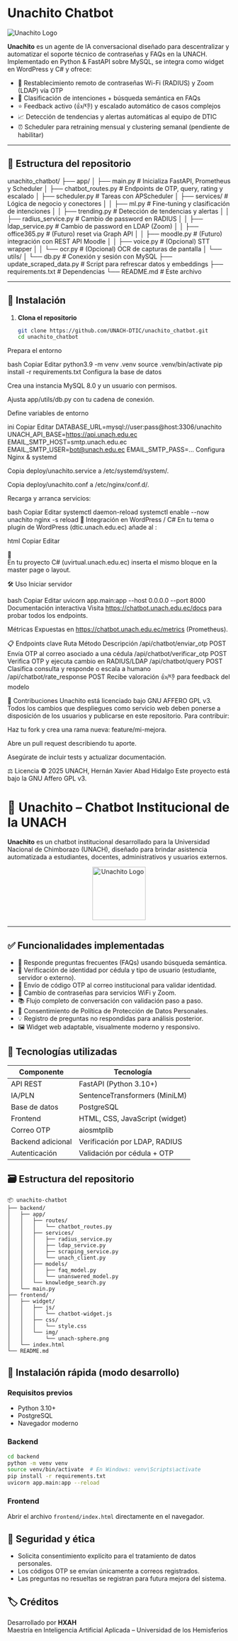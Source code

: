 # Unachito Chatbot

![Unachito Logo](https://chatbot.unach.edu.ec/widget/img/logo.png)

**Unachito** es un agente de IA conversacional diseñado para descentralizar y automatizar el soporte técnico de contraseñas y FAQs en la UNACH.  
Implementado en Python & FastAPI sobre MySQL, se integra como widget en WordPress y C# y ofrece:

- 🔐 Restablecimiento remoto de contraseñas Wi-Fi (RADIUS) y Zoom (LDAP) vía OTP  
- 🤖 Clasificación de intenciones + búsqueda semántica en FAQs  
- ⭐ Feedback activo (👍/👎) y escalado automático de casos complejos  
- 📈 Detección de tendencias y alertas automáticas al equipo de DTIC  
- ⏰ Scheduler para retraining mensual y clustering semanal (pendiente de habilitar)

---

## 📂 Estructura del repositorio

unachito_chatbot/
├── app/
│ ├── main.py # Inicializa FastAPI, Prometheus y Scheduler
│ ├── chatbot_routes.py # Endpoints de OTP, query, rating y escalado
│ ├── scheduler.py # Tareas con APScheduler
│ ├── services/ # Lógica de negocio y conectores
│ │ ├── ml.py # Fine-tuning y clasificación de intenciones
│ │ ├── trending.py # Detección de tendencias y alertas
│ │ ├── radius_service.py # Cambio de password en RADIUS
│ │ ├── ldap_service.py # Cambio de password en LDAP (Zoom)
│ │ ├── office365.py # (Futuro) reset via Graph API
│ │ ├── moodle.py # (Futuro) integración con REST API Moodle
│ │ ├── voice.py # (Opcional) STT wrapper
│ │ └── ocr.py # (Opcional) OCR de capturas de pantalla
│ └── utils/
│ └── db.py # Conexión y sesión con MySQL
├── update_scraped_data.py # Script para refrescar datos y embeddings
├── requirements.txt # Dependencias
└── README.md # Este archivo


---

## 🚀 Instalación

1. **Clona el repositorio**  
   ```bash
   git clone https://github.com/UNACH-DTIC/unachito_chatbot.git
   cd unachito_chatbot

Prepara el entorno

bash
Copiar
Editar
python3.9 -m venv .venv
source .venv/bin/activate
pip install -r requirements.txt
Configura la base de datos

Crea una instancia MySQL 8.0 y un usuario con permisos.

Ajusta app/utils/db.py con tu cadena de conexión.

Define variables de entorno

ini
Copiar
Editar
DATABASE_URL=mysql://user:pass@host:3306/unachito
UNACH_API_BASE=https://api.unach.edu.ec
EMAIL_SMTP_HOST=smtp.unach.edu.ec
EMAIL_SMTP_USER=bot@unach.edu.ec
EMAIL_SMTP_PASS=…
Configura Nginx & systemd

Copia deploy/unachito.service a /etc/systemd/system/.

Copia deploy/unachito.conf a /etc/nginx/conf.d/.

Recarga y arranca servicios:

bash
Copiar
Editar
systemctl daemon-reload
systemctl enable --now unachito
nginx -s reload
💬 Integración en WordPress / C#
En tu tema o plugin de WordPress (dtic.unach.edu.ec) añade al <head>:

html
Copiar
Editar
<link rel="stylesheet" href="https://chatbot.unach.edu.ec/widget/css/style.css?v=2" />
<script src="https://chatbot.unach.edu.ec/widget/js/chatbot-widget.js" defer></script>
<div id="chatbot-button">💬</div>
En tu proyecto C# (uvirtual.unach.edu.ec) inserta el mismo bloque en la master page o layout.

🛠 Uso
Iniciar servidor

bash
Copiar
Editar
uvicorn app.main:app --host 0.0.0.0 --port 8000
Documentación interactiva
Visita https://chatbot.unach.edu.ec/docs para probar todos los endpoints.

Métricas
Expuestas en https://chatbot.unach.edu.ec/metrics (Prometheus).

📋 Endpoints clave
Ruta	Método	Descripción
/api/chatbot/enviar_otp	POST	Envía OTP al correo asociado a una cédula
/api/chatbot/verificar_otp	POST	Verifica OTP y ejecuta cambio en RADIUS/LDAP
/api/chatbot/query	POST	Clasifica consulta y responde o escala a humano
/api/chatbot/rate_response	POST	Recibe valoración 👍/👎 para feedback del modelo

🤝 Contribuciones
Unachito está licenciado bajo GNU AFFERO GPL v3.
Todos los cambios que despliegues como servicio web deben ponerse a disposición de los usuarios y publicarse en este repositorio.
Para contribuir:

Haz tu fork y crea una rama nueva: feature/mi-mejora.

Abre un pull request describiendo tu aporte.

Asegúrate de incluir tests y actualizar documentación.

⚖️ Licencia
© 2025 UNACH, Hernán Xavier Abad Hidalgo
Este proyecto está bajo la GNU Affero GPL v3.




# 🤖 Unachito – Chatbot Institucional de la UNACH

**Unachito** es un chatbot institucional desarrollado para la Universidad Nacional de Chimborazo (UNACH), diseñado para brindar asistencia automatizada a estudiantes, docentes, administrativos y usuarios externos.

<p align="center">
  <img src="frontend/widget/img/unach-sphere.png" alt="Unachito Logo" width="120"/>
</p>

---

## ✅ Funcionalidades implementadas

- 💬 Responde preguntas frecuentes (FAQs) usando búsqueda semántica.
- 🔐 Verificación de identidad por cédula y tipo de usuario (estudiante, servidor o externo).
- 📧 Envío de código OTP al correo institucional para validar identidad.
- 🔄 Cambio de contraseñas para servicios WiFi y Zoom.
- 📚 Flujo completo de conversación con validación paso a paso.
- 📜 Consentimiento de Política de Protección de Datos Personales.
- 💡 Registro de preguntas no respondidas para análisis posterior.
- 🖼️ Widget web adaptable, visualmente moderno y responsivo.

## 🧪 Tecnologías utilizadas

| Componente        | Tecnología                          |
|-------------------|--------------------------------------|
| API REST          | FastAPI (Python 3.10+)               |
| IA/PLN            | SentenceTransformers (MiniLM)        |
| Base de datos     | PostgreSQL                           |
| Frontend          | HTML, CSS, JavaScript (widget)       |
| Correo OTP        | aiosmtplib                           |
| Backend adicional | Verificación por LDAP, RADIUS        |
| Autenticación     | Validación por cédula + OTP          |

## 🗃️ Estructura del repositorio

```
📦 unachito-chatbot
├── backend/
│   ├── app/
│   │   ├── routes/
│   │   │   └── chatbot_routes.py
│   │   ├── services/
│   │   │   ├── radius_service.py
│   │   │   ├── ldap_service.py
│   │   │   ├── scraping_service.py
│   │   │   └── unach_client.py
│   │   ├── models/
│   │   │   ├── faq_model.py
│   │   │   └── unanswered_model.py
│   │   └── knowledge_search.py
│   └── main.py
├── frontend/
│   ├── widget/
│   │   ├── js/
│   │   │   └── chatbot-widget.js
│   │   ├── css/
│   │   │   └── style.css
│   │   └── img/
│   │       └── unach-sphere.png
│   └── index.html
└── README.md
```

## 🚀 Instalación rápida (modo desarrollo)

### Requisitos previos

- Python 3.10+
- PostgreSQL
- Navegador moderno

### Backend

```bash
cd backend
python -m venv venv
source venv/bin/activate  # En Windows: venv\Scripts\activate
pip install -r requirements.txt
uvicorn app.main:app --reload
```

### Frontend

Abrir el archivo `frontend/index.html` directamente en el navegador.

## 🔐 Seguridad y ética

- Solicita consentimiento explícito para el tratamiento de datos personales.
- Los códigos OTP se envían únicamente a correos registrados.
- Las preguntas no resueltas se registran para futura mejora del sistema.

## 🏷️ Créditos

Desarrollado por **HXAH**  
Maestría en Inteligencia Artificial Aplicada – Universidad de los Hemisferios 